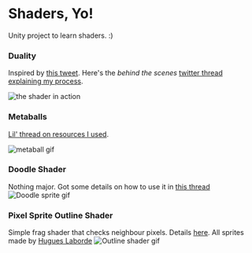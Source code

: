 # Shaders, Yo!
Unity project to learn shaders. :)

### Duality
Inspired by [this tweet](https://twitter.com/archillect/status/759800808582025216). Here's the *behind the scenes* [twitter thread explaining my process](https://twitter.com/cukiakimani/status/1135571066116554752). 

![the shader in action](https://i.imgur.com/XXa7MiS.gif)

### Metaballs
[Lil' thread on resources I used](https://twitter.com/cukiakimani/status/1157723096570376197?s=20). 

![metaball gif](https://i.imgur.com/Nu6zeG9.gif)

### Doodle Shader
Nothing major. Got some details on how to use it in [this thread](https://twitter.com/cukiakimani/status/1204608340501901313?s=20)
![Doodle sprite gif](https://i.imgur.com/AcDiyey.gif)

### Pixel Sprite Outline Shader
Simple frag shader that checks neighbour pixels. Details [here](https://twitter.com/cukiakimani/status/1205562976465563649?s=20). All sprites made by [Hugues Laborde](https://hugues-laborde.itch.io/ )
![Outline shader gif](https://i.imgur.com/lEA01yD.gif)
